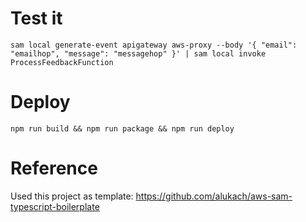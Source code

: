 # Test it

```
sam local generate-event apigateway aws-proxy --body '{ "email": "emailhop", "message": "messagehop" }' | sam local invoke ProcessFeedbackFunction
```

# Deploy

```
npm run build && npm run package && npm run deploy
```

# Reference

Used this project as template: https://github.com/alukach/aws-sam-typescript-boilerplate
